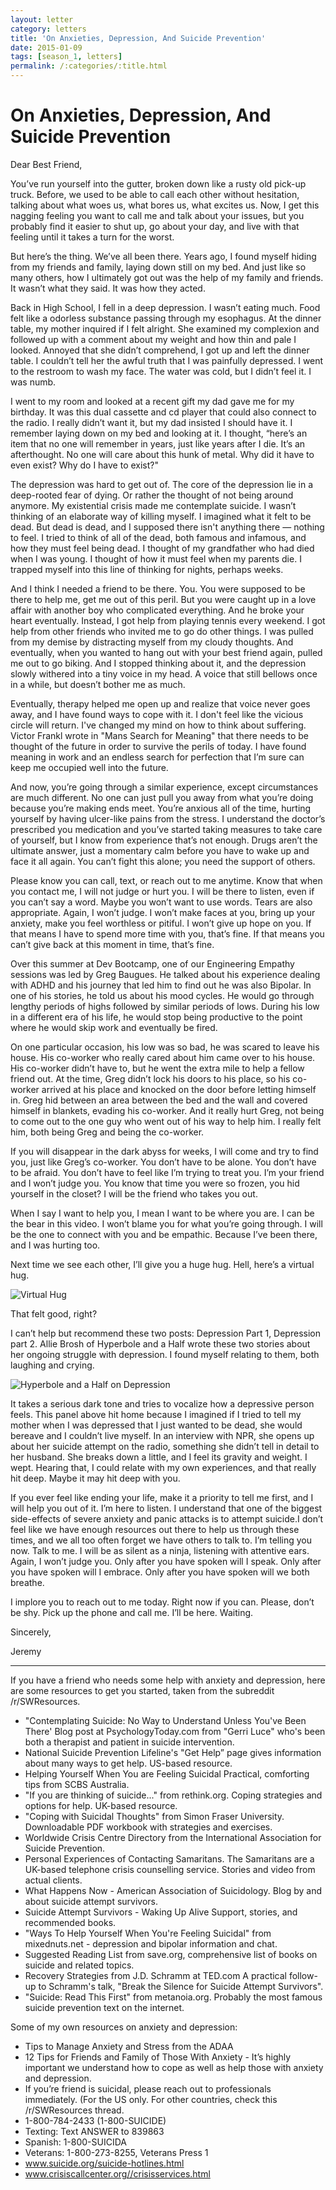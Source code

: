 ```yaml
---
layout: letter
category: letters
title: 'On Anxieties, Depression, And Suicide Prevention'
date: 2015-01-09
tags: [season_1, letters]
permalink: /:categories/:title.html
---
```


# On Anxieties, Depression, And Suicide Prevention

Dear Best Friend,

You’ve run yourself into the gutter, broken down like a rusty old pick-up truck. Before, we used to be able to call each other without hesitation, talking about what woes us, what bores us, what excites us. Now, I get this nagging feeling you want to call me and talk about your issues, but you probably find it easier to shut up, go about your day, and live with that feeling until it takes a turn for the worst.

But here’s the thing. We’ve all been there. Years ago, I found myself hiding from my friends and family, laying down still on my bed. And just like so many others, how I ultimately got out was the help of my family and friends. It wasn’t what they said. It was how they acted.

Back in High School, I fell in a deep depression. I wasn’t eating much. Food felt like a odorless substance passing through my esophagus. At the dinner table, my mother inquired if I felt alright. She examined my complexion and followed up with a comment about my weight and how thin and pale I looked. Annoyed that she didn’t comprehend, I got up and left the dinner table. I couldn’t tell her the awful truth that I was painfully depressed. I went to the restroom to wash my face. The water was cold, but I didn’t feel it. I was numb.

I went to my room and looked at a recent gift my dad gave me for my birthday. It was this dual cassette and cd player that could also connect to the radio. I really didn’t want it, but my dad insisted I should have it. I remember laying down on my bed and looking at it. I thought, “here’s an item that no one will remember in years, just like years after I die. It’s an afterthought. No one will care about this hunk of metal. Why did it have to even exist? Why do I have to exist?"

The depression was hard to get out of. The core of the depression lie in a deep-rooted fear of dying. Or rather the thought of not being around anymore. My existential crisis made me contemplate suicide. I wasn’t thinking of an elaborate way of killing myself. I imagined what it felt to be dead. But dead is dead, and I supposed there isn't anything there — nothing to feel. I tried to think of all of the dead, both famous and infamous, and how they must feel being dead. I thought of my grandfather who had died when I was young. I thought of how it must feel when my parents die. I trapped myself into this line of thinking for nights, perhaps weeks.

And I think I needed a friend to be there. You. You were supposed to be there to help me, get me out of this peril. But you were caught up in a love affair with another boy who complicated everything. And he broke your heart eventually. Instead, I got help from playing tennis every weekend. I got help from other friends who invited me to go do other things. I was pulled from my demise by distracting myself from my cloudy thoughts. And eventually, when you wanted to hang out with your best friend again, pulled me out to go biking. And I stopped thinking about it, and the depression slowly withered into a tiny voice in my head. A voice that still bellows once in a while, but doesn’t bother me as much.

Eventually, therapy helped me open up and realize that voice never goes away, and I have found ways to cope with it. I don't feel like the vicious circle will return. I've changed my mind on how to think about suffering. Victor Frankl wrote in "Mans Search for Meaning" that there needs to be thought of the future in order to survive the perils of today. I have found meaning in work and an endless search for perfection that I’m sure can keep me occupied well into the future.

And now, you’re going through a similar experience, except circumstances are much different. No one can just pull you away from what you’re doing because you’re making ends meet. You’re anxious all of the time, hurting yourself by having ulcer-like pains from the stress. I understand the doctor’s prescribed you medication and you’ve started taking measures to take care of yourself, but I know from experience that’s not enough. Drugs aren’t the ultimate answer, just a momentary calm before you have to wake up and face it all again. You can’t fight this alone; you need the support of others.

Please know you can call, text, or reach out to me anytime. Know that when you contact me, I will not judge or hurt you. I will be there to listen, even if you can’t say a word. Maybe you won’t want to use words. Tears are also appropriate. Again, I won’t judge. I won’t make faces at you, bring up your anxiety, make you feel worthless or pitiful. I won’t give up hope on you. If that means I have to spend more time with you, that’s fine. If that means you can’t give back at this moment in time, that’s fine.

Over this summer at Dev Bootcamp, one of our Engineering Empathy sessions was led by Greg Baugues. He talked about his experience dealing with ADHD and his journey that led him to find out he was also Bipolar. In one of his stories, he told us about his mood cycles. He would go through lengthy periods of highs followed by similar periods of lows. During his low in a different era of his life, he would stop being productive to the point where he would skip work and eventually be fired.

On one particular occasion, his low was so bad, he was scared to leave his house. His co-worker who really cared about him came over to his house. His co-worker didn’t have to, but he went the extra mile to help a fellow friend out. At the time, Greg didn’t lock his doors to his place, so his co-worker arrived at his place and knocked on the door before letting himself in. Greg hid between an area between the bed and the wall and covered himself in blankets, evading his co-worker. And it really hurt Greg, not being to come out to the one guy who went out of his way to help him. I really felt him, both being Greg and being the co-worker.

If you will disappear in the dark abyss for weeks, I will come and try to find you, just like Greg’s co-worker. You don’t have to be alone. You don’t have to be afraid. You don’t have to feel like I’m trying to treat you. I’m your friend and I won’t judge you. You know that time you were so frozen, you hid yourself in the closet? I will be the friend who takes you out.

When I say I want to help you, I mean I want to be where you are. I can be the bear in this video. I won’t blame you for what you’re going through. I will be the one to connect with you and be empathic. Because I’ve been there, and I was hurting too.

Next time we see each other, I’ll give you a huge hug. Hell, here’s a virtual hug.

![Virtual Hug](http://gallery.tinyletterapp.com/b7acb1dd09358f1ed19f16a562a005fc08d42511/images/b1fd6d10-6194-442d-ae22-7e58b7f18dd1.png)

That felt good, right?

I can’t help but recommend these two posts: Depression Part 1, Depression part 2. Allie Brosh of Hyperbole and a Half wrote these two stories about her ongoing struggle with depression. I found myself relating to them, both laughing and crying.

![Hyperbole and a Half on Depression](http://gallery.tinyletterapp.com/b7acb1dd09358f1ed19f16a562a005fc08d42511/images/847f58a1-67a8-4932-8da6-0d9ea6dc86e7.png)

It takes a serious dark tone and tries to vocalize how a depressive person feels. This panel above hit home because I imagined if I tried to tell my mother when I was depressed that I just wanted to be dead, she would bereave and I couldn’t live myself. In an interview with NPR, she opens up about her suicide attempt on the radio, something she didn’t tell in detail to her husband. She breaks down a little, and I feel its gravity and weight. I wept. Hearing that, I could relate with my own experiences, and that really hit deep. Maybe it may hit deep with you.

If you ever feel like ending your life, make it a priority to tell me first, and I will help you out of it. I’m here to listen. I understand that one of the biggest side-effects of severe anxiety and panic attacks is to attempt suicide.I don’t feel like we have enough resources out there to help us through these times, and we all too often forget we have others to talk to. I’m telling you now. Talk to me. I will be as silent as a ninja, listening with attentive ears. Again, I won’t judge you. Only after you have spoken will I speak. Only after you have spoken will I embrace. Only after you have spoken will we both breathe.

I implore you to reach out to me today. Right now if you can. Please, don’t be shy. Pick up the phone and call me. I’ll be here. Waiting.

Sincerely,

Jeremy

---

If you have a friend who needs some help with anxiety and depression, here are some resources to get you started, taken from the subreddit /r/SWResources.

- "Contemplating Suicide: No Way to Understand Unless You've Been There' Blog post at PsychologyToday.com from "Gerri Luce" who's been both a therapist and patient in suicide intervention.
- National Suicide Prevention Lifeline's "Get Help” page gives information about many ways to get help. US-based resource.
- Helping Yourself When You are Feeling Suicidal Practical, comforting tips from SCBS Australia.
- "If you are thinking of suicide..." from rethink.org. Coping strategies and options for help. UK-based resource.
- "Coping with Suicidal Thoughts" from Simon Fraser University. Downloadable PDF workbook with strategies and exercises.
- Worldwide Crisis Centre Directory from the International Association for Suicide Prevention.
- Personal Experiences of Contacting Samaritans. The Samaritans are a UK-based telephone crisis counselling service. Stories and video from actual clients.
- What Happens Now - American Association of Suicidology. Blog by and about suicide attempt survivors.
- Suicide Attempt Survivors - Waking Up Alive Support, stories, and recommended books.
- "Ways To Help Yourself When You're Feeling Suicidal" from mixednuts.net - depression and bipolar information and chat.
- Suggested Reading List from save.org, comprehensive list of books on suicide and related topics.
- Recovery Strategies from J.D. Schramm at TED.com A practical follow-up to Schramm's talk, "Break the Silence for Suicide Attempt Survivors".
- "Suicide: Read This First" from metanoia.org. Probably the most famous suicide prevention text on the internet.

Some of my own resources on anxiety and depression:

- Tips to Manage Anxiety and Stress from the ADAA
- 12 Tips for Friends and Family of Those With Anxiety - It’s highly important we understand how to cope as well as help those with anxiety and depression.
- If you’re friend is suicidal, please reach out to professionals immediately. (For the US only. For other countries, check this /r/SWResources thread.
- 1-800-784-2433 (1-800-SUICIDE)
- Texting: Text ANSWER to 839863
- Spanish: 1-800-SUICIDA
- Veterans: 1-800-273-8255, Veterans Press 1
- www.suicide.org/suicide-hotlines.html
- www.crisiscallcenter.org//crisisservices.html

